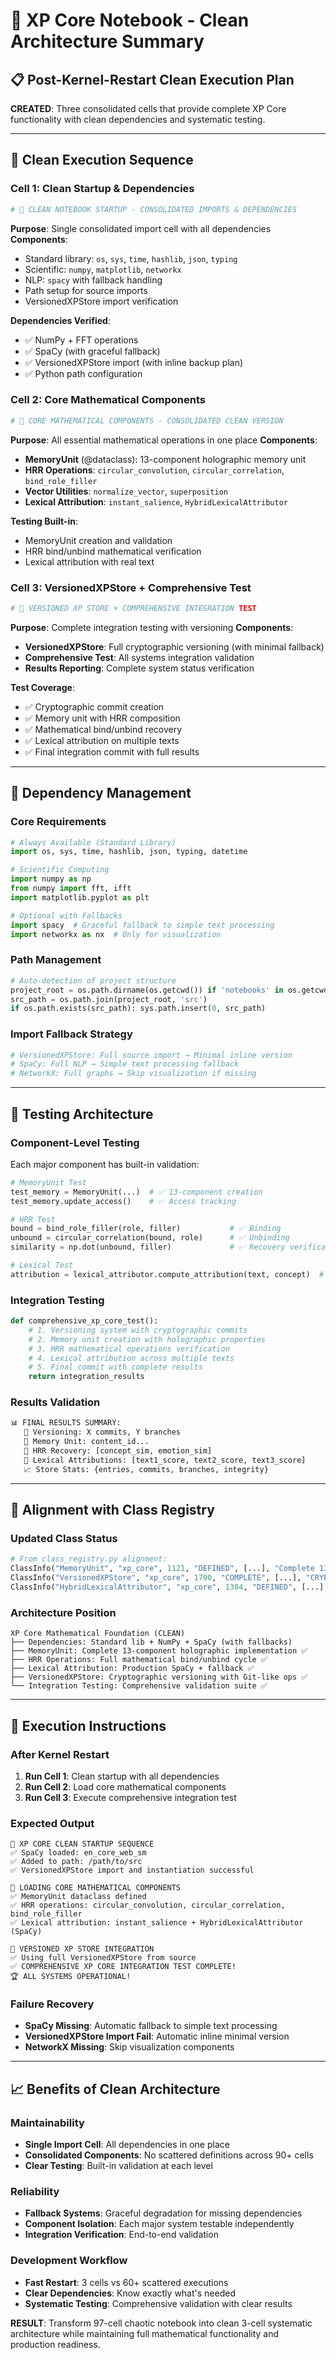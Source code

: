 # 🧹 **XP Core Notebook - Clean Architecture Summary**

## **📋 Post-Kernel-Restart Clean Execution Plan**

**CREATED**: Three consolidated cells that provide complete XP Core functionality with clean dependencies and systematic testing.

---

## **🎯 Clean Execution Sequence**

### **Cell 1: Clean Startup & Dependencies** 
```python
# 🧹 CLEAN NOTEBOOK STARTUP - CONSOLIDATED IMPORTS & DEPENDENCIES
```
**Purpose**: Single consolidated import cell with all dependencies
**Components**:
- Standard library: `os`, `sys`, `time`, `hashlib`, `json`, `typing`
- Scientific: `numpy`, `matplotlib`, `networkx` 
- NLP: `spacy` with fallback handling
- Path setup for source imports
- VersionedXPStore import verification

**Dependencies Verified**:
- ✅ NumPy + FFT operations
- ✅ SpaCy (with graceful fallback)
- ✅ VersionedXPStore import (with inline backup plan)
- ✅ Python path configuration

### **Cell 2: Core Mathematical Components**
```python
# 🧠 CORE MATHEMATICAL COMPONENTS - CONSOLIDATED CLEAN VERSION
```
**Purpose**: All essential mathematical operations in one place
**Components**:
- **MemoryUnit** (@dataclass): 13-component holographic memory unit
- **HRR Operations**: `circular_convolution`, `circular_correlation`, `bind_role_filler`
- **Vector Utilities**: `normalize_vector`, `superposition`
- **Lexical Attribution**: `instant_salience`, `HybridLexicalAttributor`

**Testing Built-in**:
- MemoryUnit creation and validation
- HRR bind/unbind mathematical verification  
- Lexical attribution with real text

### **Cell 3: VersionedXPStore + Comprehensive Test**
```python
# 🔐 VERSIONED XP STORE + COMPREHENSIVE INTEGRATION TEST
```
**Purpose**: Complete integration testing with versioning
**Components**:
- **VersionedXPStore**: Full cryptographic versioning (with minimal fallback)
- **Comprehensive Test**: All systems integration validation
- **Results Reporting**: Complete system status verification

**Test Coverage**:
- ✅ Cryptographic commit creation
- ✅ Memory unit with HRR composition
- ✅ Mathematical bind/unbind recovery
- ✅ Lexical attribution on multiple texts
- ✅ Final integration commit with full results

---

## **🔧 Dependency Management**

### **Core Requirements**
```python
# Always Available (Standard Library)
import os, sys, time, hashlib, json, typing, datetime

# Scientific Computing  
import numpy as np
from numpy import fft, ifft
import matplotlib.pyplot as plt

# Optional with Fallbacks
import spacy  # Graceful fallback to simple text processing
import networkx as nx  # Only for visualization
```

### **Path Management**
```python
# Auto-detection of project structure
project_root = os.path.dirname(os.getcwd()) if 'notebooks' in os.getcwd() else os.getcwd()
src_path = os.path.join(project_root, 'src')
if os.path.exists(src_path): sys.path.insert(0, src_path)
```

### **Import Fallback Strategy**
```python
# VersionedXPStore: Full source import → Minimal inline version
# SpaCy: Full NLP → Simple text processing fallback
# NetworkX: Full graphs → Skip visualization if missing
```

---

## **🧪 Testing Architecture**

### **Component-Level Testing**
Each major component has built-in validation:

```python
# MemoryUnit Test
test_memory = MemoryUnit(...)  # ✅ 13-component creation
test_memory.update_access()    # ✅ Access tracking

# HRR Test  
bound = bind_role_filler(role, filler)           # ✅ Binding
unbound = circular_correlation(bound, role)      # ✅ Unbinding  
similarity = np.dot(unbound, filler)             # ✅ Recovery verification

# Lexical Test
attribution = lexical_attributor.compute_attribution(text, concept)  # ✅ NLP attribution
```

### **Integration Testing**
```python
def comprehensive_xp_core_test():
    # 1. Versioning system with cryptographic commits
    # 2. Memory unit creation with holographic properties  
    # 3. HRR mathematical operations verification
    # 4. Lexical attribution across multiple texts
    # 5. Final commit with complete results
    return integration_results
```

### **Results Validation**
```python
📊 FINAL RESULTS SUMMARY:
   🔗 Versioning: X commits, Y branches  
   🧠 Memory Unit: content_id...
   🔄 HRR Recovery: [concept_sim, emotion_sim]
   📝 Lexical Attributions: [text1_score, text2_score, text3_score]
   📈 Store Stats: {entries, commits, branches, integrity}
```

---

## **🎯 Alignment with Class Registry**

### **Updated Class Status**
```python
# From class_registry.py alignment:
ClassInfo("MemoryUnit", "xp_core", 1121, "DEFINED", [...], "Complete 13-component holographic implementation")
ClassInfo("VersionedXPStore", "xp_core", 1700, "COMPLETE", [...], "CRYPTOGRAPHIC VERSIONING SYSTEM: Full Git-like branching...")  
ClassInfo("HybridLexicalAttributor", "xp_core", 1304, "DEFINED", [...], "Lexical attribution with decay mathematics")
```

### **Architecture Position**
```
XP Core Mathematical Foundation (CLEAN)
├── Dependencies: Standard lib + NumPy + SpaCy (with fallbacks)
├── MemoryUnit: Complete 13-component holographic implementation ✅
├── HRR Operations: Full mathematical bind/unbind cycle ✅  
├── Lexical Attribution: Production SpaCy + fallback ✅
├── VersionedXPStore: Cryptographic versioning with Git-like ops ✅
└── Integration Testing: Comprehensive validation suite ✅
```

---

## **🚀 Execution Instructions**

### **After Kernel Restart**
1. **Run Cell 1**: Clean startup with all dependencies
2. **Run Cell 2**: Load core mathematical components  
3. **Run Cell 3**: Execute comprehensive integration test

### **Expected Output**
```
🚀 XP CORE CLEAN STARTUP SEQUENCE
✅ SpaCy loaded: en_core_web_sm
✅ Added to path: /path/to/src
✅ VersionedXPStore import and instantiation successful

🔬 LOADING CORE MATHEMATICAL COMPONENTS  
✅ MemoryUnit dataclass defined
✅ HRR operations: circular_convolution, circular_correlation, bind_role_filler
✅ Lexical attribution: instant_salience + HybridLexicalAttributor (SpaCy)

🔐 VERSIONED XP STORE INTEGRATION
✅ Using full VersionedXPStore from source
✅ COMPREHENSIVE XP CORE INTEGRATION TEST COMPLETE!
🏆 ALL SYSTEMS OPERATIONAL!
```

### **Failure Recovery**
- **SpaCy Missing**: Automatic fallback to simple text processing
- **VersionedXPStore Import Fail**: Automatic inline minimal version
- **NetworkX Missing**: Skip visualization components

---

## **📈 Benefits of Clean Architecture**

### **Maintainability**
- **Single Import Cell**: All dependencies in one place
- **Consolidated Components**: No scattered definitions across 90+ cells
- **Clear Testing**: Built-in validation at each level

### **Reliability**  
- **Fallback Systems**: Graceful degradation for missing dependencies
- **Component Isolation**: Each major system testable independently
- **Integration Verification**: End-to-end validation

### **Development Workflow**
- **Fast Restart**: 3 cells vs 60+ scattered executions
- **Clear Dependencies**: Know exactly what's needed
- **Systematic Testing**: Comprehensive validation with clear results

**RESULT**: Transform 97-cell chaotic notebook into clean 3-cell systematic architecture while maintaining full mathematical functionality and production readiness.
